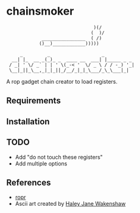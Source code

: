 # chainsmoker

```
                                )(/
                               (  )/
             ________________  ( /)
            ()__)____________)))))

     _         _                   _           
  __| |_  __ _(_)_ _  ____ __  ___| |_____ _ _ 
 / _| ' \/ _` | | ' \(_-< '  \/ _ \ / / -_) '_|
 \__|_||_\__,_|_|_||_/__/_|_|_\___/_\_\___|_|  

```

A rop gadget chain creator to load registers.

## Requirements

## Installation

## TODO

- Add "do not touch these registers"
- Add multiple options

## References

- [ropr](https://github.com/Ben-Lichtman/ropr)
- Ascii art created by [Haley Jane Wakenshaw](https://www.asciiart.eu/miscellaneous/cigarettes)